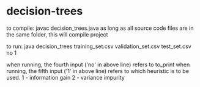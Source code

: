 # decision-trees
to compile:
javac decision_trees.java
	as long as all source code files are in the same folder, this will compile project

to run:
java decision_trees training_set.csv validation_set.csv test_set.csv no 1

when running, the fourth input ('no' in above line) refers to to_print
when running, the fifth input ('1' in above line) refers to which heuristic is to be used.
	1 - information gain
	2 - variance impurity
